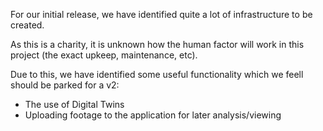 For our initial release, we have identified quite a lot of infrastructure to be created.

As this is a charity, it is unknown how the human factor will work in this project (the exact upkeep, maintenance, etc).

Due to this, we have identified some useful functionality which we feell should be parked for a v2:

- The use of Digital Twins
- Uploading footage to the application for later analysis/viewing